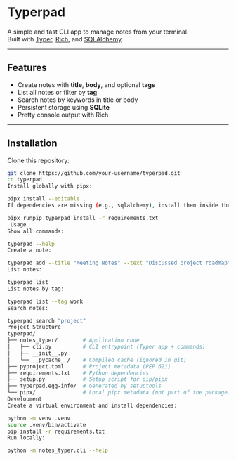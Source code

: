 # Typerpad

A simple and fast CLI app to manage notes from your terminal.  
Built with [Typer](https://typer.tiangolo.com/), [Rich](https://rich.readthedocs.io/), and [SQLAlchemy](https://www.sqlalchemy.org/).

---

## Features
- Create notes with **title**, **body**, and optional **tags**
- List all notes or filter by **tag**
- Search notes by keywords in title or body
- Persistent storage using **SQLite**
- Pretty console output with Rich

---

## Installation

Clone this repository:

```bash
git clone https://github.com/your-username/typerpad.git
cd typerpad
Install globally with pipx:

pipx install --editable .
If dependencies are missing (e.g., sqlalchemy), install them inside the pipx environment:

pipx runpip typerpad install -r requirements.txt
 Usage
Show all commands:

typerpad --help
Create a note:

typerpad add --title "Meeting Notes" --text "Discussed project roadmap" --tags "work,planning"
List notes:

typerpad list
List notes by tag:

typerpad list --tag work
Search notes:

typerpad search "project"
Project Structure
typerpad/
├── notes_typer/        # Application code
│   ├── cli.py          # CLI entrypoint (Typer app + commands)
│   ├── __init__.py
│   └── __pycache__/    # Compiled cache (ignored in git)
├── pyproject.toml      # Project metadata (PEP 621)
├── requirements.txt    # Python dependencies
├── setup.py            # Setup script for pip/pipx
├── typerpad.egg-info/  # Generated by setuptools
└── pipx/               # Local pipx metadata (not part of the package)
Development
Create a virtual environment and install dependencies:

python -m venv .venv
source .venv/bin/activate
pip install -r requirements.txt
Run locally:

python -m notes_typer.cli --help
